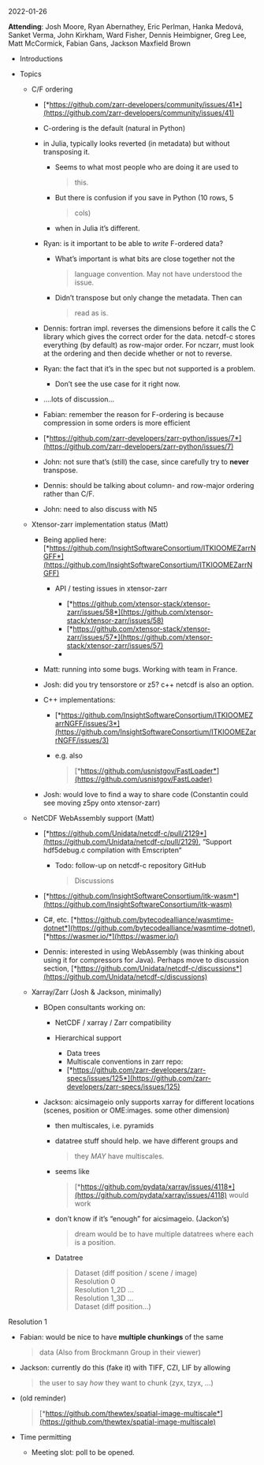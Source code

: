 <span id="anchor-4"></span>2022-01-26

**Attending**: Josh Moore, Ryan Abernathey, Eric Perlman, Hanka Medová,
Sanket Verma, John Kirkham, Ward Fisher, Dennis Heimbigner, Greg Lee,
Matt McCormick, Fabian Gans, Jackson Maxfield Brown

-   Introductions

-   Topics

    -   C/F ordering

        -   [*https://github.com/zarr-developers/community/issues/41*](https://github.com/zarr-developers/community/issues/41)

        -   C-ordering is the default (natural in Python)

        -   in Julia, typically looks reverted (in metadata) but without
            transposing it.

            -   Seems to what most people who are doing it are used to
                > this.

            -   But there is confusion if you save in Python (10 rows, 5
                > cols)

            -   when in Julia it’s different.

        -   Ryan: is it important to be able to *write* F-ordered data?

            -   What’s important is what bits are close together not the
                > language convention. May not have understood the
                > issue.

            -   Didn’t transpose but only change the metadata. Then can
                > read as is.

        -   Dennis: fortran impl. reverses the dimensions before it
            calls the C library which gives the correct order for the
            data. netcdf-c stores everything (by default) as row-major
            order. For nczarr, must look at the ordering and then decide
            whether or not to reverse.

        -   Ryan: the fact that it’s in the spec but not supported is a
            problem.

            -   Don’t see the use case for it right now.

        -   ….lots of discussion…

        -   Fabian: remember the reason for F-ordering is because
            compression in some orders is more efficient

        -   [*https://github.com/zarr-developers/zarr-python/issues/7*](https://github.com/zarr-developers/zarr-python/issues/7)

        -   John: not sure that’s (still) the case, since carefully try
            to **never** transpose.

        -   Dennis: should be talking about column- and row-major
            ordering rather than C/F.

        -   John: need to also discuss with N5

    -   Xtensor-zarr implementation status (Matt)

        -   Being applied here:
            [*https://github.com/InsightSoftwareConsortium/ITKIOOMEZarrNGFF*](https://github.com/InsightSoftwareConsortium/ITKIOOMEZarrNGFF)

            -   API / testing issues in xtensor-zarr

                -   [*https://github.com/xtensor-stack/xtensor-zarr/issues/58*](https://github.com/xtensor-stack/xtensor-zarr/issues/58)
                -   [*https://github.com/xtensor-stack/xtensor-zarr/issues/57*](https://github.com/xtensor-stack/xtensor-zarr/issues/57)
                -   

        -   Matt: running into some bugs. Working with team in France.

        -   Josh: did you try tensorstore or z5? c++ netcdf is also an
            option.

        -   C++ implementations:

            -   [*https://github.com/InsightSoftwareConsortium/ITKIOOMEZarrNGFF/issues/3*](https://github.com/InsightSoftwareConsortium/ITKIOOMEZarrNGFF/issues/3)

            -   e.g. also
                > [*https://github.com/usnistgov/FastLoader*](https://github.com/usnistgov/FastLoader)

        -   Josh: would love to find a way to share code (Constantin
            could see moving z5py onto xtensor-zarr)

    -   NetCDF WebAssembly support (Matt)

        -   [*https://github.com/Unidata/netcdf-c/pull/2129*](https://github.com/Unidata/netcdf-c/pull/2129),
            “Support hdf5debug.c compilation with Emscripten“

            -   Todo: follow-up on netcdf-c repository GitHub
                > Discussions

        -   [*https://github.com/InsightSoftwareConsortium/itk-wasm*](https://github.com/InsightSoftwareConsortium/itk-wasm)

        -   C#, etc.
            [*https://github.com/bytecodealliance/wasmtime-dotnet*](https://github.com/bytecodealliance/wasmtime-dotnet),
            [*https://wasmer.io/*](https://wasmer.io/)

        -   Dennis: interested in using WebAssembly (was thinking about
            using it for compressors for Java). Perhaps move to
            discussion section,
            [*https://github.com/Unidata/netcdf-c/discussions*](https://github.com/Unidata/netcdf-c/discussions)

    -   Xarray/Zarr (Josh & Jackson, minimally)

        -   BOpen consultants working on:

            -   NetCDF / xarray / Zarr compatibility

            -   Hierarchical support

                -   Data trees
                -   Multiscale conventions in zarr repo:
                -   [*https://github.com/zarr-developers/zarr-specs/issues/125*](https://github.com/zarr-developers/zarr-specs/issues/125)

        -   Jackson: aicsimageio only supports xarray for different
            locations (scenes, position or OME:images. some other
            dimension)

            -   then multiscales, i.e. pyramids

            -   datatree stuff should help. we have different groups and
                > they *MAY* have multiscales.

            -   seems like
                > [*https://github.com/pydata/xarray/issues/4118*](https://github.com/pydata/xarray/issues/4118)
                > would work

            -   don’t know if it’s “enough” for aicsimageio. (Jackon’s)
                > dream would be to have multiple datatrees where each
                > is a position.

            -   Datatree  
                > Dataset (diff position / scene / image)  
                > Resolution 0  
                > Resolution 1_2D …  
                > Resolution 1_3D …  
                > Dataset (diff position…)

Resolution 1

-   Fabian: would be nice to have **multiple chunkings** of the same
    > data (Also from Brockmann Group in their viewer)

-   Jackson: currently do this (fake it) with TIFF, CZI, LIF by allowing
    > the user to say *how* they want to chunk (zyx, tzyx, …)

-   (old reminder)
    > [*https://github.com/thewtex/spatial-image-multiscale*](https://github.com/thewtex/spatial-image-multiscale)

<!-- -->

-   Time permitting

    -   Meeting slot: poll to be opened.

